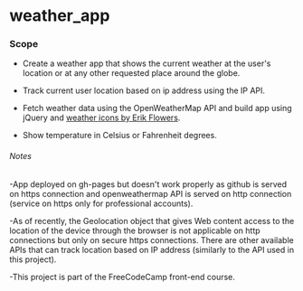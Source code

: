 # weather_app

### Scope

- Create a weather app that shows the current weather at the user's location or at any other requested place around the globe.

- Track current user location based on ip address using the IP API.

- Fetch weather data using the OpenWeatherMap API and build app using jQuery and [weather icons by Erik Flowers](https://erikflowers.github.io/weather-icons/). 

- Show temperature in Celsius or Fahrenheit degrees.

###### *Notes*

-App deployed on gh-pages but doesn't work properly as github is served on https connection and openweathermap API is served on http connection (service on https only for professional accounts).

-As of recently, the Geolocation object that gives Web content access to the location of the device through the browser is not applicable on http connections but only on secure https connections. There are other available APIs that can track location based on IP address (similarly to the API used in this project). 

-This project is part of the FreeCodeCamp front-end course. 
